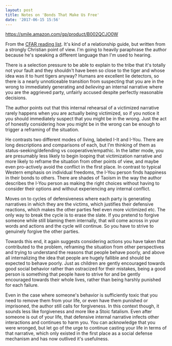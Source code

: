 ```yaml
---
layout: post
title: Notes on 'Bonds That Make Us Free'
date: '2017-06-15 15:56'
---
```


<https://smile.amazon.com/gp/product/B002QCJO0W>

From the [CFAR reading list](http://rationality.org/resources/reading-list). It's kind of a relationship guide, but written from a strongly Christian point of view. I'm going to heavily paraphrase the author because he's speaking a different language than I'm used to hearing.

There is a selection pressure to be able to explain to the tribe that it's totally not your fault and they shouldn't have been so close to the tiger and whose idea was it to hunt tigers anyway? Humans are excellent lie detectors, so there is a nearly unnoticeable transition from suspecting that you are in the wrong to immediately generating and *believing* an internal narrative where you are the aggrieved party, unfairly accused despite perfectly reasonable decisions.

The author points out that this internal rehearsal of a victimized narrative rarely happens when you are actually being victimized, so if you notice it you should immediately suspect that you might be in the wrong. Just the act of honestly considering how you might be in the wrong can be enough to trigger a reframing of the situation.

He contrasts two different modes of living, labeled I-It and I-You. There are long descriptions and comparisons of each, but I'm thinking of them as status-seeking/defending vs cooperative/empathic. In the latter mode, you are presumably less likely to begin looping that victimization narrative and more likely to reframe the situation from other points of view, and maybe even pro-actively avoid the conflict in the first place. In contrast to typical Western emphasis on individual freedoms, the I-You person finds happiness in their bonds to others. There are shades of Taoism in the way the author describes the I-You person as making the right choices without having to consider their options and without experiencing any internal conflict. 

Moves on to cycles of defensiveness where each party is generating narratives in which they are the victims, which justifies their defensive reactions, which makes the other parties feel even more victimized etc. The only way to break the cycle is to erase the slate. If you pretend to forgive someone while still blaming them internally, that will come across in your words and actions and the cycle will continue. So you have to strive to genuinely forgive the other parties. 

Towards this end, it again suggests considering actions you have taken that contributed to the problem, reframing the situation from other perspectives and trying to understand the reasons that people behave poorly, and above all internalizing the idea that people are hugely fallible and should be expected to behave poorly. Just as children are gently encouraged towards good social behavior rather than ostracized for their mistakes, being a good person is something that people have to strive for and be gently encouraged towards their whole lives, rather than being harshly punished for each failure.

Even in the case where someone's behavior is sufficiently toxic that you need to remove them from your life, or even have them punished or imprisoned, the author still calls for forgiveness. In this context though, it sounds less like forgiveness and more like a Stoic fatalism. Even after someone is out of your life, that defensive internal narrative infects other interactions and continues to harm you. You can acknowledge that you were wronged, but let go of the urge to continue casting your life in terms of that narrative, which only existed in the first place as a social defense mechanism and has now outlived it's usefulness.
